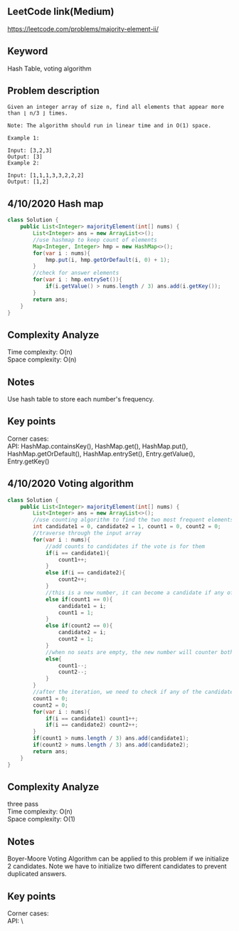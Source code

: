 ## LeetCode link(Medium)
https://leetcode.com/problems/majority-element-ii/

## Keyword
Hash Table, voting algorithm

## Problem description
```
Given an integer array of size n, find all elements that appear more than ⌊ n/3 ⌋ times.

Note: The algorithm should run in linear time and in O(1) space.

Example 1:

Input: [3,2,3]
Output: [3]
Example 2:

Input: [1,1,1,3,3,2,2,2]
Output: [1,2]
```
## 4/10/2020 Hash map

```java
class Solution {
    public List<Integer> majorityElement(int[] nums) {
        List<Integer> ans = new ArrayList<>();
        //use hashmap to keep count of elements
        Map<Integer, Integer> hmp = new HashMap<>();
        for(var i : nums){
            hmp.put(i, hmp.getOrDefault(i, 0) + 1);
        }
        //check for answer elements
        for(var i : hmp.entrySet()){
            if(i.getValue() > nums.length / 3) ans.add(i.getKey());
        }
        return ans;
    }
}
```

## Complexity Analyze
Time complexity: O(n)\
Space complexity: O(n)

## Notes
Use hash table to store each number's frequency.

## Key points
Corner cases:\
API: HashMap.containsKey(), HashMap.get(), HashMap.put(), HashMap.getOrDefault(), HashMap.entrySet(), Entry.getValue(), Entry.getKey()

## 4/10/2020 Voting algorithm

```java
class Solution {
    public List<Integer> majorityElement(int[] nums) {
        List<Integer> ans = new ArrayList<>();
        //use counting algorithm to find the two most frequent elements. Note we have to initialize two different candidates to make sure there are no duplicated answers
        int candidate1 = 0, candidate2 = 1, count1 = 0, count2 = 0;
        //traverse through the input array
        for(var i : nums){
            //add counts to candidates if the vote is for them
            if(i == candidate1){
                count1++;
            }
            else if(i == candidate2){
                count2++;
            }
            //this is a new number, it can become a candidate if any of the seats is empty
            else if(count1 == 0){
                candidate1 = i;
                count1 = 1;
            }
            else if(count2 == 0){
                candidate2 = i;
                count2 = 1;
            }
            //when no seats are empty, the new number will counter both candidates' votes
            else{
                count1--;
                count2--;
            }
        }
        //after the iteration, we need to check if any of the candidates actually appear more than n/3 times
        count1 = 0;
        count2 = 0;
        for(var i : nums){
            if(i == candidate1) count1++;
            if(i == candidate2) count2++;
        }
        if(count1 > nums.length / 3) ans.add(candidate1);
        if(count2 > nums.length / 3) ans.add(candidate2);
        return ans;
    }
}
```

## Complexity Analyze
three pass\
Time complexity: O(n)\
Space complexity: O(1)

## Notes
Boyer-Moore Voting Algorithm can be applied to this problem if we initialize 2 candidates. Note we have to initialize two different candidates to prevent duplicated answers.

## Key points
Corner cases:\
API: \
